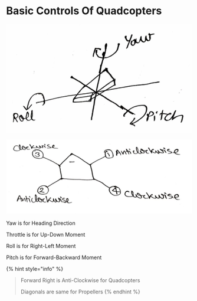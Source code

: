 # Basic Controls Of Quadcopters

![Basic Controls](.gitbook/assets/whatsapp-image-2019-10-23-at-11.50.26-pm.jpeg)

![Propeller Positioning ](.gitbook/assets/whatsapp-image-2019-10-23-at-11.50.26-pm-1.jpeg)

Yaw is for Heading Direction

Throttle is for Up-Down Moment

Roll is for Right-Left Moment

Pitch is for Forward-Backward Moment

{% hint style="info" %}
> Forward Right is Anti-Clockwise for Quadcopters 
>
> Diagonals are same for Propellers
{% endhint %}



